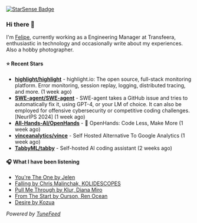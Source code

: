 <a href="https://starsense.app/developer-types" target="_blank"><img src="https://starsense.app/api/badge/?user=valtlfelipe" alt="StarSense Badge"></a>

### Hi there 👋

I'm [Felipe](https://felipevm.com), currently working as a Engineering Manager at Transfeera, enthusiastic in technology and occasionally write about my experiences. Also a hobby photographer.

#### ⭐ Recent Stars
- **[highlight/highlight](https://github.com/highlight/highlight)** - highlight.io: The open source, full-stack monitoring platform. Error monitoring, session replay, logging, distributed tracing, and more. (1 week ago)
- **[SWE-agent/SWE-agent](https://github.com/SWE-agent/SWE-agent)** - SWE-agent takes a GitHub issue and tries to automatically fix it, using GPT-4, or your LM of choice. It can also be employed for offensive cybersecurity or competitive coding challenges. [NeurIPS 2024]  (1 week ago)
- **[All-Hands-AI/OpenHands](https://github.com/All-Hands-AI/OpenHands)** - 🙌 OpenHands: Code Less, Make More (1 week ago)
- **[vinceanalytics/vince](https://github.com/vinceanalytics/vince)** - Self Hosted Alternative To Google Analytics (1 week ago)
- **[TabbyML/tabby](https://github.com/TabbyML/tabby)** - Self-hosted AI coding assistant (2 weeks ago)

#### 🎧 What I have been listening
- [You&#39;re The One by Jelen](https://open.spotify.com/track/5HHDQBZzFWm00giwxPSF51)
- [Falling by Chris Malinchak, KOLIDESCOPES](https://open.spotify.com/track/3qomIBwYjMXzo0qDVfSYzc)
- [Pull Me Through by Klur, Diana Miro](https://open.spotify.com/track/1K1QXB1EziC8QYPomW42hw)
- [From The Start by Ourson, Ren Ocean](https://open.spotify.com/track/0dQc8ZTG7fPARbRJPXHs9P)
- [Desire by Kozua](https://open.spotify.com/track/7nKCCCvkdY3vmR10AeUBKH)

_Powered by [TuneFeed](https://tunefeed.app?ref=github.com)_


